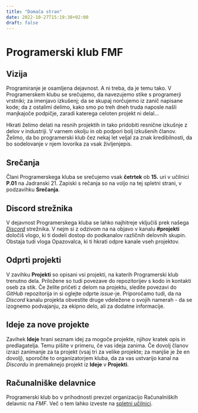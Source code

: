 ```yaml
---
title: "Domača stran"
date: 2022-10-27T15:19:38+02:00
draft: false
---
```


# Programerski klub FMF

## Vizija

Programiranje je osamljena dejavnost. A ni treba, da je temu tako. V Programerskem klubu se srečujemo, da navezujemo stike s programerji vrstniki; za imenjavo izkušenj; da se skupaj norčujemo iz zanič napisane kode; da z ostalimi delimo, kako smo po treh dneh truda naposle našli manjkajoče podpičje, zaradi katerega celoten projekt ni delal...

Hkrati želimo delati na resnih projektih in tako pridobiti resnične izkušnje z delov v industriji. V varnem okolju in ob podpori bolj izkušenih članov. Želimo, da bo programerski klub čez nekaj let veljal za znak kredibilnosti, da bo sodelovanje v njem lovorika za vsak življenjepis. 

## Srečanja

Člani Programerskega kluba se srečujemo vsak **četrtek** ob **15.** uri v učilnici **P.01** na Jadranski 21. Zapiski s rečanja so na voljo na tej spletni strani, v podzavihku **Srečanja**.

## Discord strežnika

V dejavnost Programerskega kluba se lahko najhitreje vključiš prek našega [*Discord*](https://discord.gg/HhZKQBVUea) strežnika. V nejm si z odzivom na na objavo v kanalu **#projekti** določiš vlogo, ki ti dodeli dostop do podkanalov različnih delovnih skupin. Obstaja tudi vloga Opazovalca, ki ti hkrati odpre kanale vseh projektov.

## Odprti projekti

V zavihku **Projekti** so opisani vsi projekti, na katerih Programerski klub trenutno dela. Priložene so tudi povezave do repozitorijev s kodo in kontakti oseb za stik. Če želite pričeti z delom na projektu, sledite povezavi do *GitHub* repozitorija in si oglejte odprte *issue*-je. Priporočamo tudi, da na *Discord* kanalu projekta obvestite druge vdeležene o svojih namerah - da se izognemo podvajanju, za ekipno delo, ali za dodatne informacije.

## Ideje za nove projekte

Zavihek **Ideje** hrani seznam idej za mogoče projekte, njihov kratek opis in predlagatelja. Temu pišite v primeru, če vas ideja zanima. Če dovolj članov izrazi zanimanje za ta projekt (vsaj tri za velike projekte; za manjše je že en dovolj), sporočite to organizatorjem kluba, da za vas ustvarijo kanal na *Discordu* in premaknejo projekt iz **Ideje** v **Projekti**.

## Računalniške delavnice

Programerski klub bo v prihodnosti prevzel organizacijo Računalniških delavnic na *FMF*. Več o tem lahko izveste na [spletni učilnici](https://ucilnica.fmf.uni-lj.si/course/view.php?id=290).
